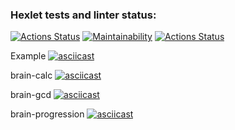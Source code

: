 ### Hexlet tests and linter status:
[![Actions Status](https://github.com/CaptainCollie/python-project-lvl1/workflows/hexlet-check/badge.svg)](https://github.com/CaptainCollie/python-project-lvl1/actions)
[![Maintainability](https://api.codeclimate.com/v1/badges/a99a88d28ad37a79dbf6/maintainability)](https://codeclimate.com/github/codeclimate/codeclimate/maintainability)
[![Actions Status](https://github.com/CaptainCollie/python-project-lvl1/actions/workflows/github-actions.yml/badge.svg)](https://github.com/CaptainCollie/python-project-lvl1/actions/workflows/github-actions.yml)

Example
[![asciicast](https://asciinema.org/a/EZuNHMPRIBbrnSliZGbO9Brgj.svg)](https://asciinema.org/a/EZuNHMPRIBbrnSliZGbO9Brgj )

brain-calc
[![asciicast](https://asciinema.org/a/7AATGew3Xr5fghxPsNCJqPZbN.svg)](https://asciinema.org/a/7AATGew3Xr5fghxPsNCJqPZbN )

brain-gcd
[![asciicast](https://asciinema.org/a/mN7agGwFSlZ1kwcDmKIROnUuV.svg)](https://asciinema.org/a/mN7agGwFSlZ1kwcDmKIROnUuV )

brain-progression
[![asciicast](https://asciinema.org/a/VwDAovC7UbrB8YelqOe6FIfs7.svg)](https://asciinema.org/a/VwDAovC7UbrB8YelqOe6FIfs7 )
